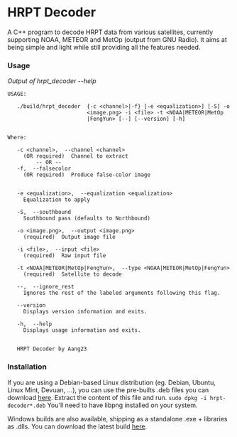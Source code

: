 # HRPT Decoder

A C++ program to decode HRPT data from various satellites, currently supporting NOAA, METEOR and MetOp (output from GNU Radio). It aims at being simple and light while still providing all the features needed.

### Usage
*Output of hrpt_decoder --help*

```
USAGE: 

   ./build/hrpt_decoder  {-c <channel>|-f} [-e <equalization>] [-S] -o
                         <image.png> -i <file> -t <NOAA|METEOR|MetOp
                         |FengYun> [--] [--version] [-h]


Where: 

   -c <channel>,  --channel <channel>
     (OR required)  Channel to extract
         -- OR --
   -f,  --falsecolor
     (OR required)  Produce false-color image


   -e <equalization>,  --equalization <equalization>
     Equalization to apply

   -S,  --southbound
     Southbound pass (defaults to Northbound)

   -o <image.png>,  --output <image.png>
     (required)  Output image file

   -i <file>,  --input <file>
     (required)  Raw input file

   -t <NOAA|METEOR|MetOp|FengYun>,  --type <NOAA|METEOR|MetOp|FengYun>
     (required)  Satellite to decode

   --,  --ignore_rest
     Ignores the rest of the labeled arguments following this flag.

   --version
     Displays version information and exits.

   -h,  --help
     Displays usage information and exits.


   HRPT Decoder by Aang23
```

### Installation

If you are using a Debian-based Linux distribution (eg. Debian, Ubuntu, Linux Mint, Devuan, ...), you can use the pre-builts .deb files you can download [here](https://gitlab.altillimity.com/altillimity/hrpt-decoder/-/jobs/artifacts/master/download?job=build-deb). Extract the content of this file and run.
```sudo dpkg -i hrpt-decoder*.deb```
You'll need to have libpng installed on your system.

Windows builds are also available, shipping as a standalone .exe + libraries as .dlls. You can download the latest build [here](https://gitlab.altillimity.com/altillimity/hrpt-decoder/-/jobs/artifacts/master/download?job=build-win).